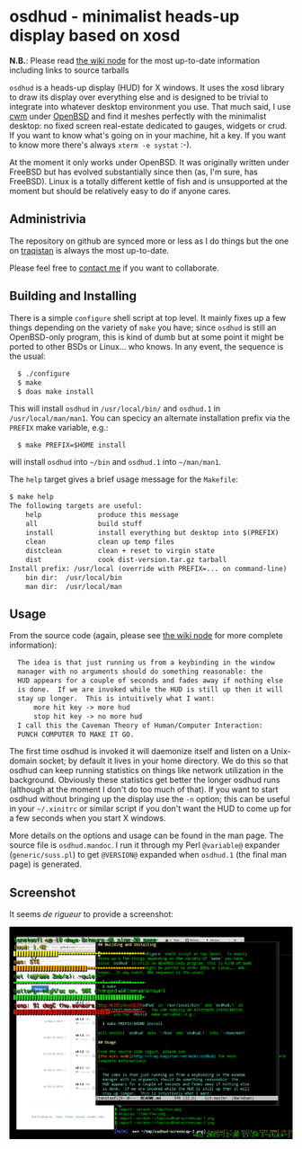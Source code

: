 # osdhud - minimalist heads-up display based on xosd

**N.B.**: Please read [the wiki node](http://traq.haqistan.net/wiki/osdhud) for the most up-to-date information including links to source tarballs

`osdhud` is a heads-up display (HUD) for X windows.  It uses the xosd
library to draw its display over everything else and is designed to be
trivial to integrate into whatever desktop environment you use.  That
much said, I use
[cwm](https://en.wikipedia.org/wiki/Cwm_%28window_manager%29) under
[OpenBSD](http://www.openbsd.org) and find it meshes perfectly with
the minimalist desktop: no fixed screen real-estate dedicated to
gauges, widgets or crud.  If you want to know what's going on in your
machine, hit a key.  If you want to know more there's always `xterm -e systat` :-).

At the moment it only works under OpenBSD.  It was originally written
under FreeBSD but has evolved substantially since then (as, I'm sure,
has FreeBSD).  Linux is a totally different kettle of fish and is
unsupported at the moment but should be relatively easy to do if
anyone cares.

## Administrivia

The repository on github are synced more or less as I do things but
the one on [traqistan](http://trac.haqistan.net/browser/osdhud) is
always the most up-to-date.

Please feel free to [contact me](http://trac.haqistan.net/~attila) if
you want to collaborate.

## Building and Installing

There is a simple `configure` shell script at top level.  It mainly
fixes up a few things depending on the variety of `make` you have;
since `osdhud` is still an OpenBSD-only program, this is kind of dumb
but at some point it might be ported to other BSDs or Linux... who
knows.  In any event, the sequence is the usual:
```
  $ ./configure
  $ make
  $ doas make install
```

This will install `osdhud` in `/usr/local/bin/` and `osdhud.1` in
`/usr/local/man/man1`.  You can specicy an alternate installation
prefix via the `PREFIX` make variable, e.g.:
```
  $ make PREFIX=$HOME install
```
will install `osdhud` into `~/bin` and `osdhud.1` into `~/man/man1`.

The `help` target gives a brief usage message for the `Makefile`:
```
$ make help
The following targets are useful:
    help              produce this message
    all               build stuff
    install           install everything but desktop into $(PREFIX)
    clean             clean up temp files
    distclean         clean + reset to virgin state
    dist              cook dist-version.tar.gz tarball
Install prefix: /usr/local (override with PREFIX=... on command-line)
    bin dir:  /usr/local/bin
    man dir:  /usr/local/man
```

## Usage

From the source code (again, please see
[the wiki node](http://traq.haqistan.net/wiki/osdhud) for more
complete information):

```
  The idea is that just running us from a keybinding in the window
  manager with no arguments should do something reasonable: the
  HUD appears for a couple of seconds and fades away if nothing else
  is done.  If we are invoked while the HUD is still up then it will
  stay up longer.  This is intuitively what I want:
      more hit key -> more hud
      stop hit key -> no more hud
  I call this the Caveman Theory of Human/Computer Interaction:
  PUNCH COMPUTER TO MAKE IT GO.
```

The first time osdhud is invoked it will daemonize itself and listen
on a Unix-domain socket; by default it lives in your home directory.
We do this so that osdhud can keep running statistics on things like
network utilization in the background.  Obviously these statistics get
better the longer osdhud runs (although at the moment I don't do too
much of that).  If you want to start osdhud without bringing up the
display use the `-n` option; this can be useful in your `~/.xinitrc`
or similar script if you don't want the HUD to come up for a few
seconds when you start X windows.

More details on the options and usage can be found in the man page.
The source file is `osdhud.mandoc`.  I run it through my Perl
`@variable@` expander (`generic/suss.pl`) to get `@VERSION@` expanded
when `osdhud.1` (the final man page) is generated.

## Screenshot

It seems _de rigueur_ to provide a screenshot:

![osdhud 0.1.6 (not yet released)](osdhud-screencap-small.png)
